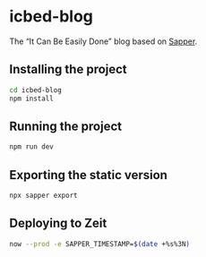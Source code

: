 # icbed-blog

The “It Can Be Easily Done” blog based on [Sapper](https://github.com/sveltejs/sapper).

## Installing the project

```bash
cd icbed-blog
npm install
```
## Running the project

```bash
npm run dev
```

## Exporting the static version

```bash
npx sapper export
```
## Deploying to Zeit

```bash
now --prod -e SAPPER_TIMESTAMP=$(date +%s%3N)
```
